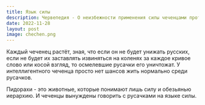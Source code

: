 ```yaml
---
title: Язык силы
description: Червепедия - О неизбежности применения силы чеченцами против русских.
date: 2022-11-28
layout: post
image: chechen.png
---
```


<p>Каждый чеченец растёт, зная, что если он не будет унижать русских, если не будет их заставлять извиняться на коленях за каждое кривое слово или косой взгляд, то осмелевшие русачки его уничтожат. У интеллигентного чеченца просто нет шансов жить нормально среди русачков.</p>

<p>Пидорахи - это животные, которые понимают лишь силу и обезьянью иерархию. И чеченцы вынуждены говорить с русачками на языке силы.</p>